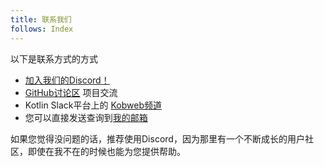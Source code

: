 ```yaml
---
title: 联系我们
follows: Index
---
```


以下是联系方式的方式

* [加入我们的Discord！](https://discord.gg/5NZ2GKV5Cs)
* [GitHub讨论区](https://github.com/varabyte/kobweb/discussions) 项目交流
* Kotlin Slack平台上的 [Kobweb频道](https://kotlinlang.slack.com/archives/C04RTD72RQ8)
* 您可以直接发送查询到[我的邮箱](mailto:bitspittle@gmail.com)

如果您觉得没问题的话，推荐使用Discord，因为那里有一个不断成长的用户社区，即使在我不在的时候也能为您提供帮助。
